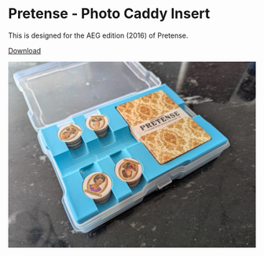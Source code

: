 # Pretense - Photo Caddy Insert

This is designed for the AEG edition (2016) of Pretense.

[Download](https://raw.githubusercontent.com/pcon/photo_caddy_game_organizers/master/pretense/models/insert.stl)

![Box with insert](https://raw.githubusercontent.com/pcon/photo_caddy_game_organizers/master/pretense/assets/box_inside_0.jpg)